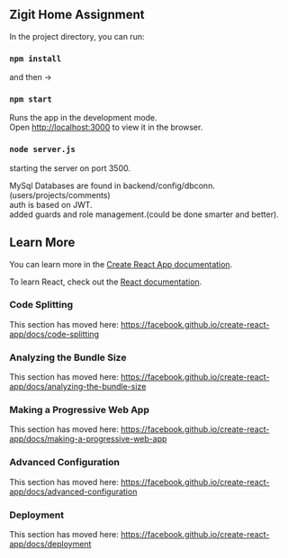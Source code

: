 
## Zigit Home Assignment

In the project directory, you can run:
### `npm install`
and then ->
### `npm start`

Runs the app in the development mode.<br>
Open [http://localhost:3000](http://localhost:3000) to view it in the browser.

### `node server.js`
starting the server on port 3500.<br>

MySql Databases are found in backend/config/dbconn. (users/projects/comments)<br>
auth is based on JWT.<br>
added guards and role management.(could be done smarter and better).

## Learn More

You can learn more in the [Create React App documentation](https://facebook.github.io/create-react-app/docs/getting-started).

To learn React, check out the [React documentation](https://reactjs.org/).

### Code Splitting

This section has moved here: https://facebook.github.io/create-react-app/docs/code-splitting

### Analyzing the Bundle Size

This section has moved here: https://facebook.github.io/create-react-app/docs/analyzing-the-bundle-size

### Making a Progressive Web App

This section has moved here: https://facebook.github.io/create-react-app/docs/making-a-progressive-web-app

### Advanced Configuration

This section has moved here: https://facebook.github.io/create-react-app/docs/advanced-configuration

### Deployment

This section has moved here: https://facebook.github.io/create-react-app/docs/deployment

